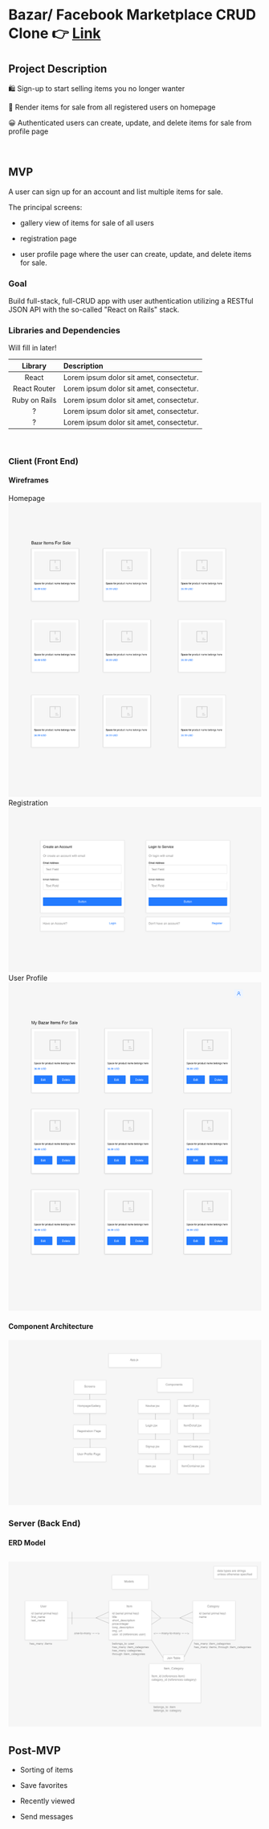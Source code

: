 # Bazar/ Facebook Marketplace CRUD Clone 👉 [Link](https://609d8c9bfdf7111c7facd57f--affectionate-edison-cdc4a7.netlify.app/items)

## Project Description

🛍️ Sign-up to start selling items you no longer wanter

📁 Render items for sale from all registered users on homepage

😀 Authenticated users can create, update, and delete items for sale from profile page


<br>

## MVP

A user can sign up for an account and list multiple items for sale.

The principal screens:

- gallery view of items for sale of all users

- registration page

- user profile page where the user can create, update, and delete items for sale.

### Goal

Build full-stack, full-CRUD app with user authentication utilizing a RESTful JSON API with the so-called "React on Rails" stack.

### Libraries and Dependencies

Will fill in later!

|    Library    | Description                              |
| :-----------: | :--------------------------------------- |
|     React     | Lorem ipsum dolor sit amet, consectetur. |
| React Router  | Lorem ipsum dolor sit amet, consectetur. |
| Ruby on Rails | Lorem ipsum dolor sit amet, consectetur. |
|       ?       | Lorem ipsum dolor sit amet, consectetur. |
|       ?       | Lorem ipsum dolor sit amet, consectetur. |

<br>

### Client (Front End)

#### Wireframes

Homepage
<img src="./Builds - Homepage.png"/>
Registration
<img src="./Builds - Registration.png"/>
User Profile
<img src="./Builds - User Profile.png"/>

#### Component Architecture

<img src="./Builds - Outline Front-End.png"/>

### Server (Back End)

#### ERD Model

## <img src="./Builds - Outline Back-End.png"/>

## Post-MVP

- Sorting of items

- Save favorites

- Recently viewed

- Send messages

<!-- ---

## Code Showcase

Use this section to include a brief code snippet of functionality that you are proud of and a brief description.

## Code Issues & Resolutions

Use this section to list of all major issues encountered and their resolution. -->
